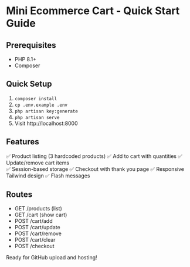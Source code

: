 # Mini Ecommerce Cart - Quick Start Guide

## Prerequisites
- PHP 8.1+
- Composer

## Quick Setup
1. `composer install`
2. `cp .env.example .env`  
3. `php artisan key:generate`
4. `php artisan serve`
5. Visit http://localhost:8000

## Features
✅ Product listing (3 hardcoded products)
✅ Add to cart with quantities
✅ Update/remove cart items  
✅ Session-based storage
✅ Checkout with thank you page
✅ Responsive Tailwind design
✅ Flash messages

## Routes
- GET /products (list)
- GET /cart (show cart)
- POST /cart/add
- POST /cart/update  
- POST /cart/remove
- POST /cart/clear
- POST /checkout

Ready for GitHub upload and hosting!
